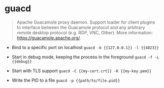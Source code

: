 # guacd
> Apache Guacamole proxy daemon.
> Support loader for client plugins to interface between the Guacamole protocol and any arbitrary remote desktop protocol (e.g. RDP, VNC, Other).
> More information: <https://guacamole.apache.org/>.

- Bind to a specific port on localhost
`guacd -b {{127.0.0.1}} -l {{4823}}`

- Start in debug mode, keeping the process in the foreground
`guacd -f -L {{debug}}`

- Start with TLS support
`guacd -C {{my-cert.crt}} -K {{my-key.pem}}`

- Write the PID to a file
`guacd -p {{path/to/file.pid}}`
